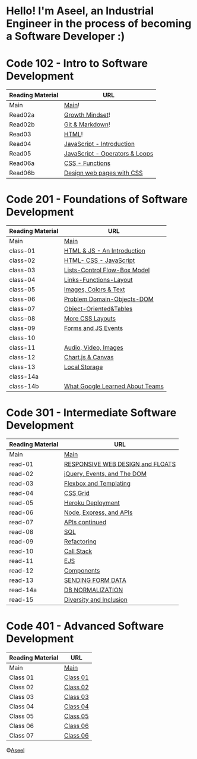 # Hello! I'm Aseel, an Industrial Engineer in the process of becoming a Software Developer :)


# Code 102 - Intro to Software Development 

Reading Material  | URL
------------------|--------------
Main              | [Main](https://aseel-z.github.io/reading-notes/)!
Read02a           | [Growth Mindset](https://aseel-z.github.io/reading-notes/read02a)!
Read02b           | [Git & Markdown](https://aseel-z.github.io/reading-notes/read02b)!
Read03            | [HTML](https://aseel-z.github.io/reading-notes/read03)!
Read04            | [JavaScript - Introduction](https://aseel-z.github.io/reading-notes/read04)
Read05            | [JavaScript - Operators & Loops](https://aseel-z.github.io/reading-notes/read05)
Read06a           | [CSS - Functions](https://aseel-z.github.io/reading-notes/read06a)
Read06b           | [Design web pages with CSS](https://aseel-z.github.io/reading-notes/read06b)

# Code 201 - Foundations of Software Development

Reading Material  | URL
------------------|--------------
Main              | [Main](https://aseel-z.github.io/reading-notes/)
class-01          | [HTML & JS - An Introduction](https://aseel-z.github.io/reading-notes/class-01)
class-02          | [HTML- CSS - JavaScript](https://aseel-z.github.io/reading-notes/class-02)
class-03          | [Lists-Control Flow-Box Model](https://aseel-z.github.io/reading-notes/class-03)
class-04          | [Links-Functions-Layout](https://aseel-z.github.io/reading-notes/class-04)
class-05          | [Images, Colors & Text](https://aseel-z.github.io/reading-notes/class-05)
class-06          | [Problem Domain-Objects-DOM](https://aseel-z.github.io/reading-notes/class-06)
class-07          | [Object-Oriented&Tables](https://aseel-z.github.io/reading-notes/class-07)
class-08          | [More CSS Layouts](https://aseel-z.github.io/reading-notes/class-08)
class-09          | [Forms and JS Events](https://aseel-z.github.io/reading-notes/class-09)
class-10          | [](https://aseel-z.github.io/reading-notes/class-10)
class-11          | [Audio, Video, Images](https://aseel-z.github.io/reading-notes/class-11)
class-12          | [Chart.js & Canvas](https://aseel-z.github.io/reading-notes/class-12)
class-13          | [Local Storage](https://aseel-z.github.io/reading-notes/class-13)
class-14a          | [](https://aseel-z.github.io/reading-notes/class-14a)
class-14b         | [What Google Learned About Teams](https://aseel-z.github.io/reading-notes/class-14b)

# Code 301 - Intermediate Software Development

Reading Material  | URL
------------------|--------------
Main              | [Main](https://aseel-z.github.io/reading-notes/)
read-01           | [RESPONSIVE WEB DESIGN and FLOATS](https://aseel-z.github.io/reading-notes/read-01)
read-02           | [jQuery, Events, and The DOM](https://aseel-z.github.io/reading-notes/read-02)
read-03           | [Flexbox and Templating](https://aseel-z.github.io/reading-notes/read-03)
read-04           | [CSS Grid](https://aseel-z.github.io/reading-notes/read-04)
read-05           | [Heroku Deployment](https://aseel-z.github.io/reading-notes/read-05)
read-06           | [Node, Express, and APIs](https://aseel-z.github.io/reading-notes/read-06)
read-07           | [APIs continued](https://aseel-z.github.io/reading-notes/read-07)
read-08           | [SQL](https://aseel-z.github.io/reading-notes/read-08)
read-09           | [Refactoring](https://aseel-z.github.io/reading-notes/read-09)
read-10           | [Call Stack](https://aseel-z.github.io/reading-notes/read-10)
read-11           | [EJS](https://aseel-z.github.io/reading-notes/read-11)
read-12           | [Components](https://aseel-z.github.io/reading-notes/read-12)
read-13           | [SENDING FORM DATA](https://aseel-z.github.io/reading-notes/read-13)
read-14a          | [DB NORMALIZATION](https://aseel-z.github.io/reading-notes/read-14a)
read-15          | [Diversity and Inclusion](https://aseel-z.github.io/reading-notes/read-15)

# Code 401 - Advanced Software Development

Reading Material  | URL
------------------|--------------
Main              | [Main](https://aseel-z.github.io/reading-notes/)
Class 01          | [Class 01](https://aseel-z.github.io/reading-notes/read-401-01)
Class 02          | [Class 02](https://aseel-z.github.io/reading-notes/read-401-02)
Class 03          | [Class 03](https://aseel-z.github.io/reading-notes/read-401-03)
Class 04          | [Class 04](https://aseel-z.github.io/reading-notes/read-401-04)
Class 05          | [Class 05](https://aseel-z.github.io/reading-notes/read-401-05)
Class 06          | [Class 06](https://aseel-z.github.io/reading-notes/read-401-06)
Class 07          | [Class 06](https://aseel-z.github.io/reading-notes/read-401-07)



                  

&copy;[Aseel](https://github.com/Aseel-Z)